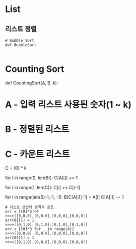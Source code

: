 # List

## 리스트 정렬

```
# Bubble Sort
def BubbleSort 


```
# Counting Sort
def CountingSort(A, B, k):
  # A - 입력 리스트 사용된 숫자(1 ~ k)
  # B - 정렬된 리스트
  # C - 카운트 리스트
  C = [0] * k

  for i in range(0, len(B)):
    C[A[i]] += 1

  for i in range(1, len(C)):
    C[i] += C[i-1]

  for i in range(len(B)-1,-1, -1):
    B[C[A[i]]-1] = A[i]
    C[A[i]] -= 1


```
# 리스트 선언의 충격과 공포
arr = [[0]*3]*4
>>>>[[0,0,0],[0,0,0],[0,0,0],[0,0,0]]
arr[0][1] = 1
>>>>[[0,1,0],[0,1,0],[0,1,0],[0,1,0]]
arr = [[0]*3 for _ in range(4)]
>>>>[[0,0,0],[0,0,0],[0,0,0],[0,0,0]]
arr[0][1] = 1
>>>>[[0,1,0],[0,0,0],[0,0,0],[0,0,0]]
